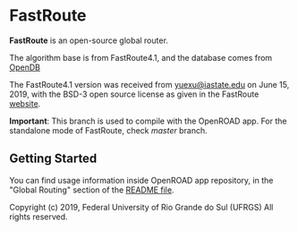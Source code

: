 FastRoute
======================

**FastRoute** is an open-source global router.

The algorithm base is from FastRoute4.1, and the database comes from [OpenDB](https://github.com/The-OpenROAD-Project/OpenDB)


The FastRoute4.1 version was received from <yuexu@iastate.edu> on June 15, 2019, with the BSD-3 open source license as given in the FastRoute [website](http://home.eng.iastate.edu/~cnchu/FastRoute.html#License).

**Important**: This branch is used to compile with the OpenROAD app. For the standalone mode of FastRoute, check *master* branch.

## Getting Started
You can find usage information inside OpenROAD app repository, in the "Global Routing" section of the [README file](https://github.com/The-OpenROAD-Project/OpenROAD/blob/develop/README.md).

Copyright (c) 2019, Federal University of Rio Grande do Sul (UFRGS)
All rights reserved.
